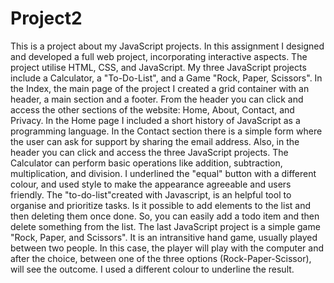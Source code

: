 # Project2
This is a project about my JavaScript projects. In this assignment I designed and developed a full web project, incorporating interactive aspects. The project utilise HTML, CSS, and JavaScript. My three JavaScript projects include a Calculator, a "To-Do-List", and a Game "Rock, Paper, Scissors". In the Index, the main page of the project I created a grid container with an header, a main section and a footer. From the header you can click and access the other sections of the website: Home, About, Contact, and Privacy. In the Home page I included a short history of JavaScript as a programming language. In the Contact section there is a simple form where the user can ask for support by sharing the email address. Also, in the header you can click and access the three JavaScript projects. The Calculator can perform basic operations like addition, subtraction, multiplication, and division. I underlined the "equal" button with a different colour, and used style to make the appearance agreeable and users friendly. The "to-do-list"created with Javascript, is an helpful tool to organise and prioritize tasks. Is it possible to add elements to the list and then deleting them once done. So, you can easily add a todo item and then delete something from the list. The last JavaScript project is a simple game "Rock, Paper, and Scissors". It is an intransitive hand game, usually played between two people. In this case, the player will play with the computer and after the choice, between one of the three options (Rock-Paper-Scissor), will see the outcome. I used a different colour to underline the result.



